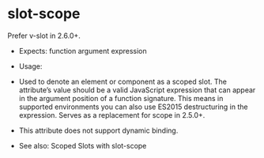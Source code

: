 # slot-scope

Prefer v-slot in 2.6.0+.

* Expects: function argument expression

* Usage:

* Used to denote an element or component as a scoped slot. The attribute’s value should be a valid JavaScript expression that can appear in the argument position of a function signature. This means in supported environments you can also use ES2015 destructuring in the expression. Serves as a replacement for scope in 2.5.0+.

* This attribute does not support dynamic binding.

* See also: Scoped Slots with slot-scope
